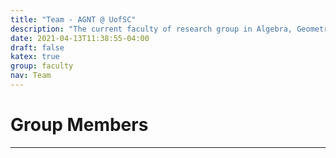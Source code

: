 ```yaml
---
title: "Team - AGNT @ UofSC"
description: "The current faculty of research group in Algebra, Geometry, and Number Theory at the University of South Carolina"
date: 2021-04-13T11:38:55-04:00
draft: false
katex: true
group: faculty
nav: Team
---
```


# Group Members
-----

